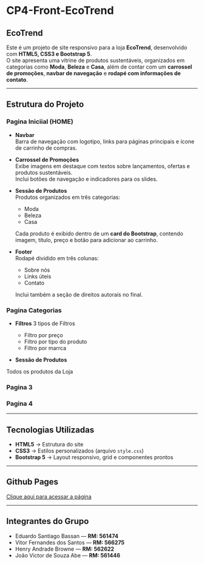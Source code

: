 # CP4-Front-EcoTrend
## EcoTrend

Este é um projeto de site responsivo para a loja **EcoTrend**, desenvolvido com **HTML5, CSS3 e Bootstrap 5**.  
O site apresenta uma vitrine de produtos sustentáveis, organizados em categorias como **Moda**, **Beleza** e **Casa**, além de contar com um **carrossel de promoções**, **navbar de navegação** e **rodapé com informações de contato**.

---

## Estrutura do Projeto
### Pagina Iniciial (HOME)

- **Navbar**  
  Barra de navegação com logotipo, links para páginas principais e ícone de carrinho de compras.

- **Carrossel de Promoções**  
  Exibe imagens em destaque com textos sobre lançamentos, ofertas e produtos sustentáveis.  
  Inclui botões de navegação e indicadores para os slides.

- **Sessão de Produtos**  
  Produtos organizados em três categorias:
  - Moda
  - Beleza
  - Casa  

  Cada produto é exibido dentro de um **card do Bootstrap**, contendo imagem, título, preço e botão para adicionar ao carrinho.

- **Footer**  
  Rodapé dividido em três colunas:
  - Sobre nós  
  - Links úteis  
  - Contato  

  Inclui também a seção de direitos autorais no final.

### Pagina Categorias

- **Filtros**
  3 tipos de Filtros
  - Filtro por preço
  - Filtro por tipo do produto
  - Filtro por marrca

 - **Sessão de Produtos**  

Todos os produtos da Loja

### Pagina 3

### Pagina 4

---

## Tecnologias Utilizadas

- **HTML5** → Estrutura do site  
- **CSS3** → Estilos personalizados (arquivo `style.css`)  
- **Bootstrap 5** → Layout responsivo, grid e componentes prontos  

---

## Github Pages

[Clique aqui para acessar a página](https://mrjoaoabe.github.io/CP4-Front-EcoTrend/)

---

## Integrantes do Grupo

- Eduardo Santiago Bassan — **RM: 561474**
- Vitor Fernandes dos Santos — **RM: 566275**
- Henry Andrade Browne — **RM: 562622**
- João Victor de Souza Abe — **RM: 561446**
